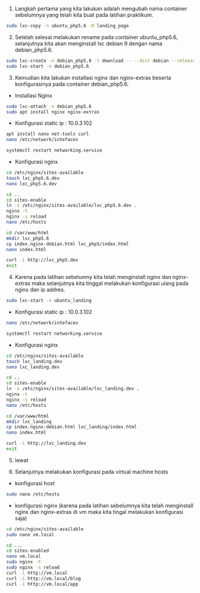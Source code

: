 1. Langkah pertama yang kita lakukan adalah mengubah nama container sebelumnya yang telah kita buat pada latihan praktikum.  
```bash
sudo lxc-copy -n ubuntu_php5.6 -R landing_page
```
2. Setelah selesai melakukan rename pada container ubuntu_php5.6, selanjutnya kita akan menginstall lxc debian 9 dengan nama debian_php5.6. 
```bash
sudo lxc-create -n debian_php5.6 -t download -- --dist debian --release stretch --arch amd64 --force-cache --no-validate --server images.linuxcontainers.org
sudo lxc-start -n debian_php5.6
```

3. Kemudian kita lakukan installasi nginx dan nginx-extras beserta konfigurasinya pada container debian_php5.6.

  - Installasi Nginx
```bash
sudo lxc-attach -n debian_php5.6
sudo apt install nginx nginx-extras
```

  - Konfigurasi static ip : 10.0.3.102
```bash
apt install nano net-tools curl
nano /etc/network/intefaces
```

```bash
systemctl restart networking.service
```

  - Konfigurasi nginx
```bash
cd /etc/nginx/sites-available
touch lxc_php5.6.dev
nano lxc_php5.6.dev
```

```bash
cd ..
cd sites-enable
ln -s /etc/nginx/sites-available/lxc_php5.6.dev .
nginx -t
nginx -s reload
nano /etc/hosts
```

```bash
cd /var/www/html
mkdir lxc_php5.6
cp index.nginx-debian.html lxc_php5/index.html
nano index.html
```

```bash
curl -i http://lxc_php5.dev 
exit
```

4. Karena pada latihan sebelumny kita telah menginstall nginx dan nginx-extras maka selanjutnya kita tinggal melakukan konfigurasi ulang pada nginx dan ip addres.
```bash
sudo lxc-start -n ubuntu_landing
```

  - Konfigurasi static ip : 10.0.3.102
```bash
nano /etc/network/intefaces
```

```bash
systemctl restart networking.service
```

  - Konfigurasi nginx
```bash
cd /etc/nginx/sites-available
touch lxc_landing.dev
nano lxc_landing.dev
```

```bash
cd ..
cd sites-enable
ln -s /etc/nginx/sites-available/lxc_landing.dev .
nginx -t
nginx -s reload
nano /etc/hosts
```

```bash
cd /var/www/html
mkdir lxc_landing
cp index.nginx-debian.html lxc_landing/index.html
nano index.html
```

```bash
curl -i http://lxc_landing.dev 
exit
```

5. lewat

6. Selanjutnya melakukan konfigurasi pada virtual machine hosts
  - konfigurasi host
```bash
sudo nano /etc/hosts
```
  - konfigurasi nginx (karena pada latihan sebelumnya kita telah menginstall nginx dan nginx-extras di vm maka kita tingal melakukan konfigurasi saja)
```bash
cd /etc/nginx/sites-available
sudo nano vm.local
```
```bash
cd ...
cd sites-enabled
nano vm.local 
sudo nginx -t
sudo nginx -s reload
curl -i http://vm.local
curl -i http://vm.local/blog
curl -i http://vm.local/app

```

